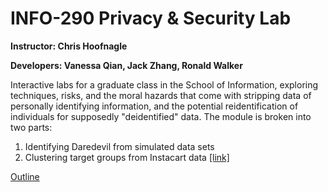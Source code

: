 # INFO-290 Privacy &amp; Security Lab
**Instructor: Chris Hoofnagle**

**Developers: Vanessa Qian, Jack Zhang, Ronald Walker**

Interactive labs for a graduate class in the School of Information, exploring techniques, risks, and the moral hazards that come with stripping data of personally identifying information, and the potential reidentification of individuals for supposedly "deidentified" data. The module is broken into two parts:


1. Identifying Daredevil from simulated data sets
2. Clustering target groups from Instacart data [[link]](http://datahub.berkeley.edu/user-redirect/interact?account=ds-modules&repo=INFO-290&branch=master&path=instacart_profiling/Identifying%20Groups%20of%20People%20Using%20Instacart%20Data.ipynb
)


[Outline](https://docs.google.com/a/berkeley.edu/presentation/d/1OGg0tbhfkmxAi9XfY9Xho08lHdyoyQlVl_iwlgnnZMU/edit?usp=sharing)
